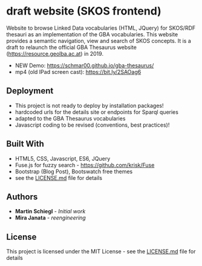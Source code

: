 # draft website (SKOS frontend)
Website to browse Linked Data vocabularies (HTML, JQuery) for SKOS/RDF thesauri as an implementation of the GBA vocabularies.
This website provides a semantic navigation, view and search of SKOS concepts. It is a draft to relaunch the official GBA Thesaurus website (https://resource.geolba.ac.at) in 2019. 
* NEW Demo: https://schmar00.github.io/gba-thesaurus/
* mp4 (old IPad screen cast): https://bit.ly/2SAOag6

## Deployment

* This project is not ready to deploy by installation packages!
* hardcoded urls for the details site or endpoints for Sparql queries
* adapted to the GBA Thesaurus vocabularies
* Javascript coding to be revised (conventions, best practices)!

## Built With

* HTML5, CSS, Javascript, ES6, JQuery
* Fuse.js for fuzzy search - https://github.com/krisk/Fuse
* Bootstrap (Blog Post), Bootswatch free themes
* see the [LICENSE.md](LICENSE) file for details

## Authors

* **Martin Schiegl** - *Initial work* 
* **Mira Janata** - *reengineering*

## License

This project is licensed under the MIT License - see the [LICENSE.md](LICENSE) file for details
